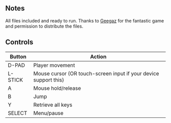 ## Notes

All files included and ready to run. Thanks to [Geegaz](https://geegaz.itch.io/out-of-controls) for the fantastic game and permission to distribute the files.


## Controls

| Button  | Action                                                           |
| ------- | ---------------------------------------------------------------- |
| D-PAD   | Player movement                                                  |
| L-STICK | Mouse cursor (OR touch-screen input if your device support this) |
| A       | Mouse hold/release                                               |
| B       | Jump                                                             |
| Y       | Retrieve all keys                                                |
| SELECT  | Menu/pause                                                       |
